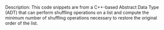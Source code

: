 Description: This code snippets are from a C++-based Abstract Data Type (ADT) that can perform shuffling operations on a list and compute the minimum number of shuffling operations necessary to restore the original order of the list.